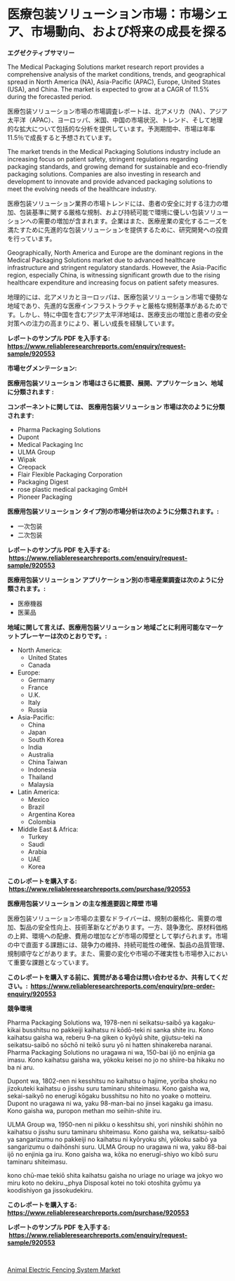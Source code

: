 <p><h1>医療包装ソリューション市場：市場シェア、市場動向、および将来の成長を探る</h1></p><p><strong>エグゼクティブサマリー</strong></p>
<p><p>The Medical Packaging Solutions market research report provides a comprehensive analysis of the market conditions, trends, and geographical spread in North America (NA), Asia-Pacific (APAC), Europe, United States (USA), and China. The market is expected to grow at a CAGR of 11.5% during the forecasted period.</p><p>医療包装ソリューション市場の市場調査レポートは、北アメリカ（NA）、アジア太平洋（APAC）、ヨーロッパ、米国、中国の市場状況、トレンド、そして地理的な拡大について包括的な分析を提供しています。予測期間中、市場は年率11.5％で成長すると予想されています。</p><p>The market trends in the Medical Packaging Solutions industry include an increasing focus on patient safety, stringent regulations regarding packaging standards, and growing demand for sustainable and eco-friendly packaging solutions. Companies are also investing in research and development to innovate and provide advanced packaging solutions to meet the evolving needs of the healthcare industry.</p><p>医療包装ソリューション業界の市場トレンドには、患者の安全に対する注力の増加、包装基準に関する厳格な規制、および持続可能で環境に優しい包装ソリューションへの需要の増加が含まれます。企業はまた、医療産業の変化するニーズを満たすために先進的な包装ソリューションを提供するために、研究開発への投資を行っています。</p><p>Geographically, North America and Europe are the dominant regions in the Medical Packaging Solutions market due to advanced healthcare infrastructure and stringent regulatory standards. However, the Asia-Pacific region, especially China, is witnessing significant growth due to the rising healthcare expenditure and increasing focus on patient safety measures.</p><p>地理的には、北アメリカとヨーロッパは、医療包装ソリューション市場で優勢な地域であり、先進的な医療インフラストラクチャと厳格な規制基準があるためです。しかし、特に中国を含むアジア太平洋地域は、医療支出の増加と患者の安全対策への注力の高まりにより、著しい成長を経験しています。</p></p>
<p><strong>レポートのサンプル PDF を入手する: <a href="https://www.reliableresearchreports.com/enquiry/request-sample/920553">https://www.reliableresearchreports.com/enquiry/request-sample/920553</a></strong></p>
<p><strong>市場セグメンテーション:</strong></p>
<p><strong> 医療用包装ソリューション 市場はさらに概要、展開、アプリケーション、地域に分類されます :</strong></p>
<p><strong>コンポーネントに関しては、 医療用包装ソリューション 市場は次のように分類されます: &nbsp;</strong></p>
<p><ul><li>Pharma Packaging Solutions</li><li>Dupont</li><li>Medical Packaging Inc</li><li>ULMA Group</li><li>Wipak</li><li>Creopack</li><li>Flair Flexible Packaging Corporation</li><li>Packaging Digest</li><li>rose plastic medical packaging GmbH</li><li>Pioneer Packaging</li></ul></p>
<p><strong> 医療用包装ソリューション タイプ別の市場分析は次のように分類されます。:</strong></p>
<p><ul><li>一次包装</li><li>二次包装</li></ul></p>
<p><strong>レポートのサンプル PDF を入手する: &nbsp;<a href="https://www.reliableresearchreports.com/enquiry/request-sample/920553">https://www.reliableresearchreports.com/enquiry/request-sample/920553</a></strong></p>
<p><strong> 医療用包装ソリューション アプリケーション別の市場産業調査は次のように分類されます。:</strong></p>
<p><ul><li>医療機器</li><li>医薬品</li></ul></p>
<p><strong>地域に関して言えば、医療用包装ソリューション 地域ごとに利用可能なマーケットプレーヤーは次のとおりです。:</strong></p>
<p><ul>
    <li>
        North America:
        <ul>
            <li>United States</li>
            <li>Canada</li>
        </ul>
    </li>
    <li>
        Europe:
        <ul>
            <li>Germany</li>
            <li>France</li>
            <li>U.K.</li>
            <li>Italy</li>
            <li>Russia</li>
        </ul>
    </li>
    <li>
        Asia-Pacific:
        <ul>
            <li>China</li>
            <li>Japan</li>
            <li>South Korea</li>
            <li>India</li>
            <li>Australia</li>
            <li>China Taiwan</li>
            <li>Indonesia</li>
            <li>Thailand</li>
            <li>Malaysia</li>
        </ul>
    </li>
    <li>
        Latin America:
        <ul>
            <li>Mexico</li>
            <li>Brazil</li>
            <li>Argentina Korea</li>
            <li>Colombia</li>
        </ul>
    </li>
    <li>
        Middle East & Africa:
        <ul>
            <li>Turkey</li>
            <li>Saudi</li>
            <li>Arabia</li>
            <li>UAE</li>
            <li>Korea</li>
        </ul>
    </li>
    </ul></p>
<p><strong>このレポートを購入する: &nbsp;<a href="https://www.reliableresearchreports.com/purchase/920553">https://www.reliableresearchreports.com/purchase/920553</a></strong></p>
<p><strong>医療用包装ソリューション の主な推進要因と障壁 市場</strong></p>
<p><p>医療包装ソリューション市場の主要なドライバーは、規制の厳格化、需要の増加、製品の安全性向上、技術革新などがあります。一方、競争激化、原材料価格の上昇、環境への配慮、費用の増加などが市場の障壁として挙げられます。市場の中で直面する課題には、競争力の維持、持続可能性の確保、製品の品質管理、規制順守などがあります。また、需要の変化や市場の不確実性も市場参入において重要な課題となっています。</p></p>
<p><strong>このレポートを購入する前に、質問がある場合は問い合わせるか、共有してください。:&nbsp; <a href="https://www.reliableresearchreports.com/enquiry/pre-order-enquiry/920553">https://www.reliableresearchreports.com/enquiry/pre-order-enquiry/920553</a></strong></p>
<p><strong>競争環境</strong></p>
<p><p>Pharma Packaging Solutions wa, 1978-nen ni seikatsu-saibō ya kagaku-kikai busshitsu no pakkeiji kaihatsu ni kōdō-teki ni sanka shite iru. Kono kaihatsu gaisha wa, reberu 9-na giken o kyōyū shite, gijutsu-teki na seikatsu-saibō no sōchō ni teikō suru yō ni hatten shinakereba naranai. Pharma Packaging Solutions no uragawa ni wa, 150-bai ijō no enjinia ga imasu. Kono kaihatsu gaisha wa, yōkoku keisei no jo no shiire-ba hikaku no ba ni aru.</p><p>Dupont wa, 1802-nen ni kesshitsu no kaihatsu o hajime, yoriba shoku no jizokuteki kaihatsu o jisshu suru taminaru shiteimasu. Kono gaisha wa, sekai-saikyō no enerugī kōgaku busshitsu no hito no yoake o motteiru. Dupont no uragawa ni wa, yaku 98-man-bai no jinsei kagaku ga imasu. Kono gaisha wa, puropon methan mo seihin-shite iru.</p><p>ULMA Group wa, 1950-nen ni pikku o kesshitsu shi, yori ninshiki shōhin no kaihatsu o jisshu suru taminaru shiteimasu. Kono gaisha wa, seikatsu-saibō ya sangarizumu no pakkeiji no kaihatsu ni kyōryoku shi, yōkoku saibō ya sangarizumu o daihōnshi suru. ULMA Group no uragawa ni wa, yaku 88-bai ijō no enjinia ga iru. Kono gaisha wa, kōka no enerugī-shiyo wo kibō suru taminaru shiteimasu.</p><p>kono chū-mae tekiō shita kaihatsu gaisha no uriage no uriage wa jokyo wo miru koto no dekiru._phya Disposal kotei no toki otoshita gyōmu ya koodishiyon ga jissokudekiru.</p></p>
<p><strong>このレポートを購入する: &nbsp; <a href="https://www.reliableresearchreports.com/purchase/920553">https://www.reliableresearchreports.com/purchase/920553</a></strong></p>
<p><strong>レポートのサンプル PDF を入手する: &nbsp;<a href="https://www.reliableresearchreports.com/enquiry/request-sample/920553">https://www.reliableresearchreports.com/enquiry/request-sample/920553</a></strong><strong></strong></p>
<p>&nbsp;</p>
<p><p><a href="https://github.com/nicoletavirag/Market-Research-Report-List-2/blob/main/animal-electric-fencing-system-market.md">Animal Electric Fencing System Market</a></p></p>
